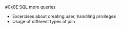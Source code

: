 #0x0E SQL more queries
- Excercises about creating user, handiling privileges
- Usage of different types of join

